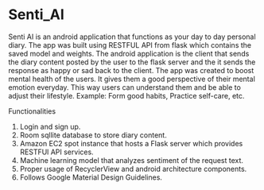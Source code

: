 # Senti_AI
Senti AI is an android application that functions as your day to day personal diary. The app was built using RESTFUL API from flask which contains the saved model and weights. The android application is the client that sends the diary content posted by the user to the flask server and the it sends the response as happy or sad back to the client. The app was created to boost mental health of the users. It gives them a good perspective of their mental emotion everyday. This way users can understand them and be able to adjust their lifestyle. Example: Form good habits, Practice self-care, etc.

Functionalities
1. Login and sign up.
2. Room sqllite database to store diary content.
3. Amazon EC2 spot instance that hosts a Flask server which provides RESTFUl API services.
4. Machine learning model that analyzes sentiment of the request text.
5. Proper usage of RecyclerView and android architecture components.
6. Follows Google Material Design Guidelines.
